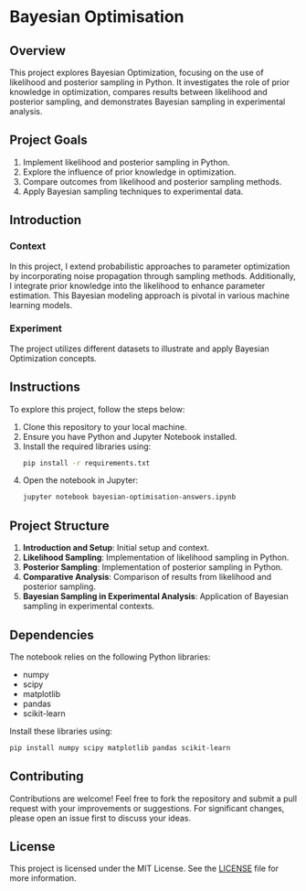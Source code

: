 # Bayesian Optimisation


## Overview

This project explores Bayesian Optimization, focusing on the use of likelihood and posterior sampling in Python. It investigates the role of prior knowledge in optimization, compares results between likelihood and posterior sampling, and demonstrates Bayesian sampling in experimental analysis.

## Project Goals

1. Implement likelihood and posterior sampling in Python.
2. Explore the influence of prior knowledge in optimization.
3. Compare outcomes from likelihood and posterior sampling methods.
4. Apply Bayesian sampling techniques to experimental data.

## Introduction 

### Context 

In this project, I extend probabilistic approaches to parameter optimization by incorporating noise propagation through sampling methods. Additionally, I integrate prior knowledge into the likelihood to enhance parameter estimation. This Bayesian modeling approach is pivotal in various machine learning models.

### Experiment

The project utilizes different datasets to illustrate and apply Bayesian Optimization concepts.

## Instructions

To explore this project, follow the steps below:

1. Clone this repository to your local machine.
2. Ensure you have Python and Jupyter Notebook installed.
3. Install the required libraries using:
    ```sh
    pip install -r requirements.txt
    ```
4. Open the notebook in Jupyter:
    ```sh
    jupyter notebook bayesian-optimisation-answers.ipynb
    ```

## Project Structure

1. **Introduction and Setup**: Initial setup and context.
2. **Likelihood Sampling**: Implementation of likelihood sampling in Python.
3. **Posterior Sampling**: Implementation of posterior sampling in Python.
4. **Comparative Analysis**: Comparison of results from likelihood and posterior sampling.
5. **Bayesian Sampling in Experimental Analysis**: Application of Bayesian sampling in experimental contexts.

## Dependencies

The notebook relies on the following Python libraries:
- numpy
- scipy
- matplotlib
- pandas
- scikit-learn

Install these libraries using:
```sh
pip install numpy scipy matplotlib pandas scikit-learn
```

## Contributing

Contributions are welcome! Feel free to fork the repository and submit a pull request with your improvements or suggestions. For significant changes, please open an issue first to discuss your ideas.

## License

This project is licensed under the MIT License. See the [LICENSE](LICENSE) file for more information.
